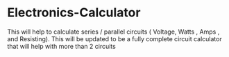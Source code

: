# Electronics-Calculator
This will help to calculate series / parallel circuits ( Voltage, Watts , Amps , and Resisting). This will be updated to be a fully complete circuit calculator that will help with more than 2 circuits
